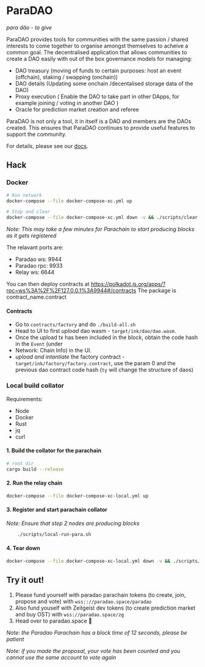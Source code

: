 # ParaDAO

_para dão - to give_

ParaDAO provides tools for communities with the same passion / shared interests to come together to organise amongst themselves to acheive a common goal.
The decentralised application that allows communities to create a DAO easily with out of the box governance models for managing:

-   DAO treasury (moving of funds to certain purposes: host an event (offchain), staking / swapping (onchain))
-   DAO details (Updating some onchain /decentalised storage data of the DAO)
-   Proxy execution ( Enable the DAO to take part in other DApps, for example joining / voting in
    another DAO )
-   Oracle for prediction market creation and referee

ParaDAO is not only a tool, it in itself is a DAO and members are the DAOs created.
This ensures that ParaDAO continues to provide useful features to support the community.

For details, please see our [docs].

[docs]: https://paradaochain.github.io/docs/

## Hack

### Docker

```sh
# Run network
docker-compose --file docker-compose-xc.yml up

# Stop and clear
docker-compose --file docker-compose-xc.yml down -v && ./scripts/clear-all.sh
```

_Note: This may take a few minutes for Parachain to start producing blocks as it gets registered_

The relavant ports are:

-   Paradao ws: 9944
-   Paradao rpc: 9933
-   Relay ws: 6644

You can then deploy contracts at https://polkadot.js.org/apps/?rpc=ws%3A%2F%2F127.0.0.1%3A9944#/contracts
The package is contract_name.contract

#### Contracts

-   Go to `contracts/factory` and do `./build-all.sh`
-   Head to UI to first _upload_ dao wasm - `target/ink/dao/dao.wasm`.
-   Once the upload tx has been included in the block, obtain the code hash in the `Event` (under
-   Network: Chain Info) in the UI.
-   _upload and intantiate_ the factory contract - `target/ink/factory/factory.contract`, use the param
    0 and the previous dao contract code hash (`ty` will change the structure of daos)

### Local build collator

Requirements:

-   Node
-   Docker
-   Rust
-   jq
-   curl

#### 1. Build the collator for the parachain

```sh
# root dir
cargo build --release
```

#### 2. Run the relay chain

```sh
docker-compose --file docker-compose-xc-local.yml up
```

#### 3. Register and start parachain collator

_Note: Ensure that step 2 nodes are producing blocks_

```sh
	./scripts/local-run-para.sh
```

#### 4. Tear down

```sh
docker-compose --file docker-compose-xc-local.yml down -v && ./scripts/clear-all.sh
```

## Try it out!

1. Please fund yourself with paradao parachain tokens (to create, join, propose and vote) with `wss:://paradao.space/paradao`
2. Also fund youself with Zeitgeist dev tokens (to create prediction market and buy OST) with `wss://paradao.space/zg`
3. Head over to paradao.space 🚀

_Note: the Paradao Parachain has a block time of 12 seconds, please be patient_

_Note: if you made the proposal, your vote has been counted and you cannot use the same account to vote again_
